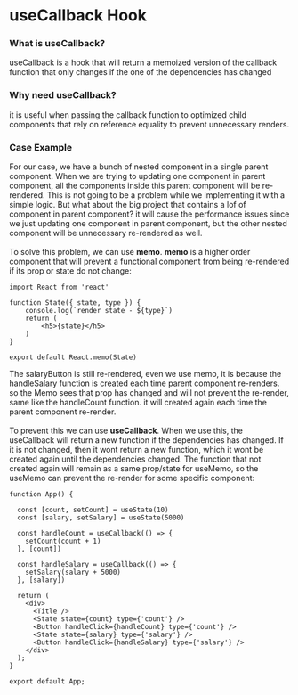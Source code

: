 # useCallback Hook
### What is useCallback?
useCallback is a hook that will return a memoized version of the callback function that only changes if the one of the dependencies has changed 
### Why need useCallback?
it is useful when passing the callback function to optimized child components that rely on reference equality to prevent unnecessary renders.

### Case Example
For our case, we have a bunch of nested component in a single parent component. When we are trying to updating one component in parent component, all the components inside this parent component will be re-rendered. This is not going to be a problem while we implementing it with a simple logic. But what about the big project that contains a lof of component in parent component? it will cause the performance issues since we just updating one component in parent component, but the other nested component will be unnecessary re-rendered as well.<br/><br/>
To solve this problem, we can use <strong>memo</strong>. <strong>memo</strong> is a higher order component that will prevent a functional component from being re-rendered if its prop or state do not change:
```
import React from 'react'

function State({ state, type }) {
    console.log(`render state - ${type}`)
    return (
        <h5>{state}</h5>
    )
}

export default React.memo(State)
```

The salaryButton is still re-rendered, even we use memo, it is because the handleSalary function is created each time parent component re-renders. so the Memo sees that prop has changed and will not prevent the re-render, same like the handleCount function. it will created again each time the parent component re-render.<br/><br/>
To prevent this we can use <strong>useCallback</strong>. When we use this, the useCallback will return a new function if the dependencies has changed. If it is not changed, then it wont return a new function, which it wont be created again until the dependencies changed. The function that not created again will remain as a same prop/state for useMemo, so the useMemo can prevent the re-render for some specific component:
```
function App() {

  const [count, setCount] = useState(10)
  const [salary, setSalary] = useState(5000)

  const handleCount = useCallback(() => {
    setCount(count + 1)
  }, [count])

  const handleSalary = useCallback(() => {
    setSalary(salary + 5000)
  }, [salary])

  return (
    <div>
      <Title />
      <State state={count} type={'count'} />
      <Button handleClick={handleCount} type={'count'} />
      <State state={salary} type={'salary'} />
      <Button handleClick={handleSalary} type={'salary'} />
    </div>
  );
}

export default App;
```
